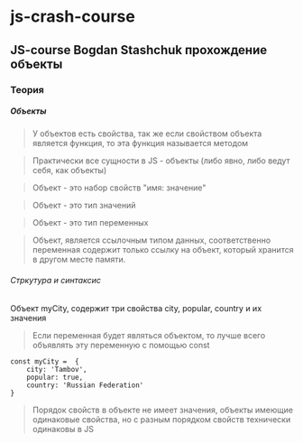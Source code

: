# js-crash-course 

## JS-course Bogdan Stashchuk прохождение объекты

### Теория

##### Объекты

> У объектов есть свойства, так же если свойством объекта является функция, то эта функция называется методом

> Практически все сущности в JS - объекты (либо явно, либо ведут себя, как объекты)

> Объект - это набор свойств "имя: значение" 

> Объект - это тип значений

> Объект - это тип переменных

> Объект, является ссылочным типом данных, соответственно переменная содержит только ссылку на объект, который хранится 
> в другом месте памяти.  

###### Стркутура и синтаксис

Объект myCity, содержит три свойства city, popular, country и их значения

> Если переменная будет являться объектом, то лучше всего объявлять эту переменную с помощью const

```
const myCity =  {
    city: 'Tambov',
    popular: true,
    country: 'Russian Federation'
}
```

> Порядок свойств в объекте не имеет значения, объекты имеющие одинаковые свойства, но с разным порядком свойств
> технически одинаковы в JS
